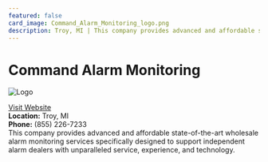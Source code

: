 ```yaml
---
featured: false
card_image: Command_Alarm_Monitoring_logo.png
description: Troy, MI | This company provides advanced and affordable state-of-the-art wholesale alarm monitoring services specifically designed to support independent alarm dealers with unparalleled service, experience, and technology.
---
```


# Command Alarm Monitoring
<img src="Command_Alarm_Monitoring_logo.png" alt="Logo" style="max-width: 200px; height: auto;">

<a href="https://command-alarm-monitoring.com">Visit Website</a>  
**Location:** Troy, MI  
**Phone:** (855) 226-7233 <br>
This company provides advanced and affordable state-of-the-art wholesale alarm monitoring services specifically designed to support independent alarm dealers with unparalleled service, experience, and technology.
